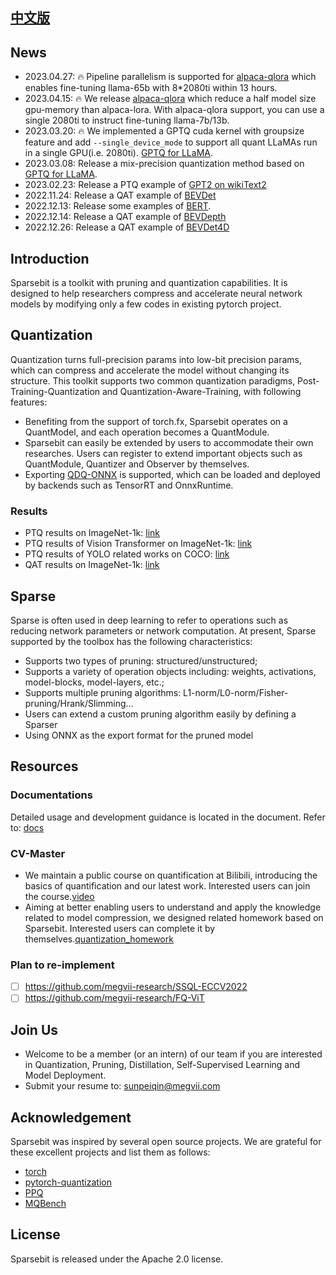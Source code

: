## [中文版](https://github.com/megvii-research/Sparsebit/blob/main/README_zh-CN.md)

## News
- 2023.04.27: :fire: Pipeline parallelism is supported for [alpaca-qlora](https://github.com/megvii-research/Sparsebit/blob/main/large_language_models/alpaca-qlora) which enables fine-tuning llama-65b with 8*2080ti within 13 hours.
- 2023.04.15: :fire: We release [alpaca-qlora](https://github.com/megvii-research/Sparsebit/blob/main/large_language_models/alpaca-qlora) which reduce a half model size gpu-memory than alpaca-lora. With alpaca-qlora support, you can use a single 2080ti to instruct fine-tuning llama-7b/13b.    
- 2023.03.20: :fire: We implemented a GPTQ cuda kernel with groupsize feature and add `--single_device_mode` to support all quant LLaMAs run in a single GPU(i.e. 2080ti). [GPTQ for LLaMA](https://github.com/megvii-research/Sparsebit/blob/main/large_language_models/llama/quantization).
- 2023.03.08: Release a mix-precision quantization method based on [GPTQ for LLaMA](https://github.com/megvii-research/Sparsebit/blob/main/large_language_models/llama/quantization).
- 2023.02.23: Release a PTQ example of [GPT2 on wikiText2](https://github.com/megvii-research/Sparsebit/blob/main/examples/post_training_quantization/wikitext)
- 2022.11.24: Release a QAT example of [BEVDet](https://github.com/megvii-research/Sparsebit/blob/main/examples/quantization_aware_training/nuscenes/bevdet)
- 2022.12.13: Release some examples of [BERT](https://github.com/megvii-research/Sparsebit/tree/main/examples/post_training_quantization/GLUE/CoLA).
- 2022.12.14: Release a QAT example of [BEVDepth](https://github.com/megvii-research/Sparsebit/blob/main/examples/quantization_aware_training/nuscenes/bevdepth)
- 2022.12.26: Release a QAT example of [BEVDet4D](https://github.com/megvii-research/Sparsebit/blob/main/examples/quantization_aware_training/nuscenes/bevdet4d)


## Introduction
Sparsebit is a toolkit with pruning and quantization capabilities. It is designed to help researchers compress and accelerate neural network models by modifying only a few codes in existing pytorch project.

## Quantization 
Quantization turns full-precision params into low-bit precision params, which can compress and accelerate the model without changing its structure. This toolkit supports two common quantization paradigms, Post-Training-Quantization and Quantization-Aware-Training, with following features:

- Benefiting from the support of torch.fx, Sparsebit operates on a QuantModel, and each operation becomes a QuantModule.
- Sparsebit can easily be extended by users to accommodate their own researches. Users can register to extend important objects such as QuantModule, Quantizer and Observer by themselves.
- Exporting [QDQ-ONNX](https://onnxruntime.ai/docs/tutorials/mobile/helpers/#qdq-format-model-helpers) is supported, which can be loaded and deployed by backends such as TensorRT and OnnxRuntime.

### Results
- PTQ results on ImageNet-1k: [link](https://github.com/megvii-research/Sparsebit/blob/main/examples/post_training_quantization/imagenet1k/basecase/README.md)
- PTQ results of Vision Transformer on ImageNet-1k: [link](https://github.com/megvii-research/Sparsebit/blob/main/examples/post_training_quantization/imagenet1k/deit/README.md)
- PTQ results of YOLO related works on COCO: [link](https://github.com/megvii-research/Sparsebit/blob/main/examples/post_training_quantization/coco2017/yolo_series/README.md)
- QAT results on ImageNet-1k: [link](https://github.com/megvii-research/Sparsebit/blob/main/examples/quantization_aware_training/imagenet1k/README.md)

## Sparse 
Sparse is often used in deep learning to refer to operations such as reducing network parameters or network computation. At present, Sparse supported by the toolbox has the following characteristics:

- Supports two types of pruning: structured/unstructured;
- Supports a variety of operation objects including: weights, activations, model-blocks, model-layers, etc.;
- Supports multiple pruning algorithms: L1-norm/L0-norm/Fisher-pruning/Hrank/Slimming...
- Users can extend a custom pruning algorithm easily by defining a Sparser
- Using ONNX as the export format for the pruned model


## Resources
### Documentations
Detailed usage and development guidance is located in the document. Refer to: [docs](https://sparsebit.readthedocs.io/en/latest/)

### CV-Master
- We maintain a public course on quantification at Bilibili, introducing the basics of quantification and our latest work. Interested users can join the course.[video](https://www.bilibili.com/video/BV13a411p7PC?p=1&vd_source=f746210dbb726509198fbec99dfe7367)
- Aiming at better enabling users to understand and apply the knowledge related to model compression, we designed related homework based on Sparsebit. Interested users can complete it by themselves.[quantization\_homework](https://github.com/megvii-research/Sparsebit/blob/homeworks/homeworks/quant_homework.md)

### Plan to re-implement
* [ ] https://github.com/megvii-research/SSQL-ECCV2022
* [ ] https://github.com/megvii-research/FQ-ViT

## Join Us
- Welcome to be a member (or an intern) of our team if you are interested in Quantization, Pruning, Distillation, Self-Supervised Learning and Model Deployment.
- Submit your resume to: sunpeiqin@megvii.com

## Acknowledgement
Sparsebit was inspired by several open source projects. We are grateful for these excellent projects and list them as follows:
- [torch](https://github.com/pytorch/pytorch/tree/master/torch/quantization)
- [pytorch-quantization](https://github.com/NVIDIA/TensorRT/tree/master/tools/pytorch-quantization)
- [PPQ](https://github.com/openppl-public/ppq)
- [MQBench](https://github.com/ModelTC/MQBench)


## License
Sparsebit is released under the Apache 2.0 license.

